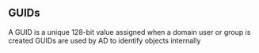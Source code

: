 ## GUIDs

 A GUID is a unique 128-bit value assigned when a domain user or group is created
 GUIDs are used by AD to identify objects internally

## 